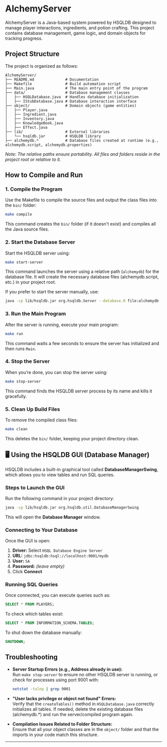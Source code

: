 # AlchemyServer

AlchemyServer is a Java-based system powered by HSQLDB designed to manage player interactions, ingredients, and potion crafting. This project contains database management, game logic, and domain objects for tracking progress.

## Project Structure

The project is organized as follows:

```
AlchemyServer/
├── README.md              # Documentation
├── Makefile               # Build automation script
├── Main.java              # The main entry point of the program
├── data/                  # Database management classes
│   ├── HSQLDatabase.java  # Handles database initialization
│   ├── IStubDatabase.java # Database interaction interface
├── object/                # Domain objects (game entities)
│   ├── Player.java
│   ├── Ingredient.java
│   ├── Inventory.java
│   ├── KnowledgeBook.java
│   ├── Effect.java
├── lib/                   # External libraries
│   └── hsqldb.jar         # HSQLDB library
├── alchemydb.*            # Database files created at runtime (e.g., alchemydb.script, alchemydb.properties)
```

*Note: The relative paths ensure portability. All files and folders reside in the project root or relative to it.*

## How to Compile and Run

### 1. Compile the Program
Use the Makefile to compile the source files and output the class files into the `bin/` folder:
```bash
make compile
```
This command creates the `bin/` folder (if it doesn't exist) and compiles all the Java source files.

### 2. Start the Database Server
Start the HSQLDB server using:
```bash
make start-server
```
This command launches the server using a relative path (`alchemydb`) for the database file. It will create the necessary database files (alchemydb.script, etc.) in your project root.

If you prefer to start the server manually, use:
```bash
java -cp lib/hsqldb.jar org.hsqldb.Server --database.0 file:alchemydb --dbname.0 mydb
```

### 3. Run the Main Program
After the server is running, execute your main program:
```bash
make run
```
This command waits a few seconds to ensure the server has initialized and then runs `Main`.

### 4. Stop the Server
When you’re done, you can stop the server using:
```bash
make stop-server
```
This command finds the HSQLDB server process by its name and kills it gracefully.

### 5. Clean Up Build Files
To remove the compiled class files:
```bash
make clean
```
This deletes the `bin/` folder, keeping your project directory clean.



## 🖥️ Using the HSQLDB GUI (Database Manager)

HSQLDB includes a built-in graphical tool called **DatabaseManagerSwing**, which allows you to view tables and run SQL queries.

### **Steps to Launch the GUI**
Run the following command in your project directory:
```bash
java -cp lib/hsqldb.jar org.hsqldb.util.DatabaseManagerSwing
```
This will open the **Database Manager** window.

### **Connecting to Your Database**
Once the GUI is open:
1. **Driver:** Select `HSQL Database Engine Server`
2. **URL:** `jdbc:hsqldb:hsql://localhost:9001/mydb`
3. **User:** `SA`
4. **Password:** *(leave empty)*
5. Click **Connect**

### **Running SQL Queries**
Once connected, you can execute queries such as:
```sql
SELECT * FROM PLAYERS;
```
To check which tables exist:
```sql
SELECT * FROM INFORMATION_SCHEMA.TABLES;
```
To shut down the database manually:
```sql
SHUTDOWN;
```

## Troubleshooting

- **Server Startup Errors (e.g., Address already in use):**  
  Run `make stop-server` to ensure no other HSQLDB server is running, or check for processes using port 9001 with:
  ```bash
  netstat -tulnp | grep 9001
  ```

- **"User lacks privilege or object not found" Errors:**  
  Verify that the `createTables()` method in `HSQLDatabase.java` correctly initializes all tables. If needed, delete the existing database files (alchemydb.*) and run the server/compiled program again.

- **Compilation Issues Related to Folder Structure:**  
  Ensure that all your object classes are in the `object/` folder and that the imports in your code match this structure.

---
